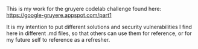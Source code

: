 This is my work for the gruyere codelab challenge found here: https://google-gruyere.appspot.com/part1

It is my intention to put different solutions and security vulnerabilities I find here in different .md files, so that others can use them for reference, or for my future self to reference as a refresher.
